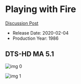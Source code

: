 # Playing with Fire

[Discussion Post](https://www.avsforum.com/threads/bass-eq-for-filtered-movies.2995212/post-58449668)

* Release Date: 2020-02-04
* Production Year: 1986

## DTS-HD MA 5.1

![img 0](https://i.imgur.com/KZSGPBE.jpg)

![img 1](https://i.imgur.com/pK4sjuW.png)

